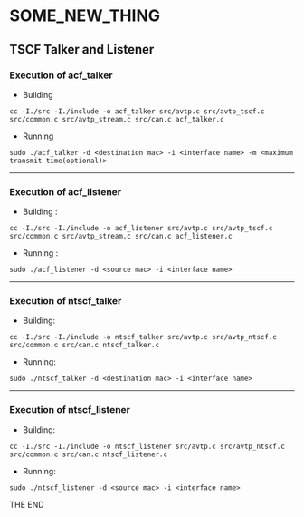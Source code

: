 # SOME_NEW_THING
## TSCF Talker and Listener
### Execution of acf_talker
* Building 

```shell
cc -I./src -I./include -o acf_talker src/avtp.c src/avtp_tscf.c src/common.c src/avtp_stream.c src/can.c acf_talker.c
```
* Running
```shell
sudo ./acf_talker -d <destination mac> -i <interface name> -m <maximum transmit time(optional)>
```
----
### Execution of acf_listener
* Building : 
```shell
cc -I./src -I./include -o acf_listener src/avtp.c src/avtp_tscf.c src/common.c src/avtp_stream.c src/can.c acf_listener.c
```
* Running : 
```shell
sudo ./acf_listener -d <source mac> -i <interface name> 
```
-------------------------------------------------------------------------------------------------------
### Execution of ntscf_talker 
* Building: 
```shell
cc -I./src -I./include -o ntscf_talker src/avtp.c src/avtp_ntscf.c src/common.c src/can.c ntscf_talker.c
```
* Running:
```shell 
sudo ./ntscf_talker -d <destination mac> -i <interface name>
```
---------------------------------------------------------------------
### Execution of ntscf_listener
* Building: 
```shell
cc -I./src -I./include -o ntscf_listener src/avtp.c src/avtp_ntscf.c src/common.c src/can.c ntscf_listener.c
```
* Running: 
```shell
sudo ./ntscf_listener -d <source mac> -i <interface name>
```
 
THE END
